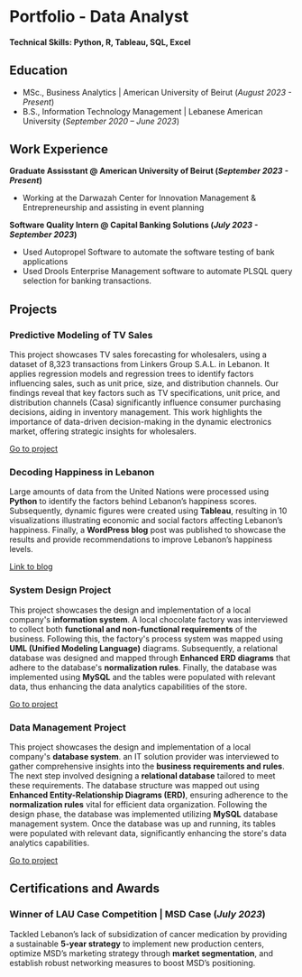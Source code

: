 # Portfolio - Data Analyst

#### Technical Skills: Python, R, Tableau, SQL, Excel

## Education
- MSc., Business Analytics  | American University of Beirut (_August 2023 - Present_)								       		
- B.S., Information Technology Management	| Lebanese American University (_September 2020 – June 2023_)

## Work Experience
**Graduate Assisstant @ American University of Beirut (_September 2023 - Present_)**
- Working at the Darwazah Center for Innovation Management & Entrepreneurship and assisting in event planning

**Software Quality Intern @ Capital Banking Solutions (_July 2023 - September 2023_)**
- Used Autopropel Software to automate the software testing of bank applications
- Used Drools Enterprise Management software to automate PLSQL query selection for banking transactions.

## Projects
### Predictive Modeling of TV Sales

This project showcases TV sales forecasting for wholesalers, using a dataset of 8,323 transactions from Linkers Group S.A.L. in Lebanon. It applies regression models and regression trees to identify factors influencing sales, such as unit price, size, and distribution channels. Our findings reveal that key factors such as TV specifications, unit price, and distribution channels (Casa) significantly influence consumer purchasing decisions, aiding in inventory management. This work highlights the importance of data-driven decision-making in the dynamic electronics market, offering strategic insights for wholesalers.

[Go to project](https://github.com/Romanos-Rizk/MSBA310-Project)

### Decoding Happiness in Lebanon

Large amounts of data from the United Nations were processed using **Python** to identify the factors behind Lebanon’s happiness scores. Subsequently, dynamic figures were created using **Tableau**, resulting in 10 visualizations illustrating economic and social factors affecting Lebanon’s happiness. Finally, a **WordPress blog** post was published to showcase the results and provide recommendations to improve Lebanon’s happiness levels.

[Link to blog]([https://sites.aub.edu.lb/datavisualization/2023/11/24/happinessinlebanon/])

### System Design Project

This project showcases the design and implementation of a local company's **information system**. A local chocolate factory was interviewed to collect both **functional and non-functional requirements** of the business. Following this, the factory's process system was mapped using **UML (Unified Modeling Language)** diagrams. Subsequently, a relational database was designed and mapped through **Enhanced ERD diagrams** that adhere to the database's **normalization rules**. Finally, the database was implemented using **MySQL** and the tables were populated with relevant data, thus enhancing the data analytics capabilities of the store.

[Go to project](https://github.com/Romanos-Rizk/ITM420-Project)

### Data Management Project

This project showcases the design and implementation of a local company's **database system**. an IT solution provider was interviewed to gather comprehensive insights into the **business requirements and rules**. The next step involved designing a **relational database** tailored to meet these requirements. The database structure was mapped out using **Enhanced Entity-Relationship Diagrams (ERD)**, ensuring adherence to the **normalization rules** vital for efficient data organization. Following the design phase, the database was implemented utilizing **MySQL** database management system. Once the database was up and running, its tables were populated with relevant data, significantly enhancing the store's data analytics capabilities.

[Go to project](https://github.com/Romanos-Rizk/ITM302-Project)

## Certifications and Awards

### Winner of LAU Case Competition | MSD Case (_July 2023_)

Tackled Lebanon’s lack of subsidization of cancer medication by providing a sustainable **5-year strategy** to implement new production centers, optimize MSD’s marketing strategy through **market segmentation**, and establish robust networking measures to boost MSD’s positioning.
